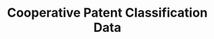 ---
layout: default
bigquery: https://console.cloud.google.com/bigquery?p=patents-public-data&d=cpc&page=dataset
citation: '“Cooperative Patent Classification” by the EPO and USPTO, for public use. '
contributors: EPO, USPTO
cost: None
description: Cooperative Patent Classification Data contains the scheme and definitions
  of the Cooperative Patent Classification system for classifying patent documents.
  The CPC is the result of a partnership between the EPO and the USPTO in their joint
  effort to develop a common, internationally compatible classification system for
  technical documents, in particular patent publications, which will be used by both
  offices in the patent granting process
documentation: https://www.cooperativepatentclassification.org/cpcSchemeAndDefinitions
last_edit: 04/05/2022, 09:12:05
location: https://www.cooperativepatentclassification.org/index
maintained_by: USPTO, EPO
schema_fields:
- breakdownCode
- symbol
- breakdown_code
- parents
- ipcConcordant
- glossary
- additional_only
- date_revised
- notAllocatable
- informative_references
- title_full
- title_part
- residualReferences
- ipc_concordant
- limitingReferences
- childGroups
- synonyms
- applicationReferences
- child_groups
- status
- level
- not_allocatable
- dateRevised
- application_references
- informativeReferences
- titlePart
- sizeCache
- residual_references
- definition
- children
- titleFull
- limiting_references
shortname: cooperative_patent_classification
tags:
- patents
- science
title: Cooperative Patent Classification Data
uuid: 984374a7-16e9-4b35-9445-458daceb01bf
---